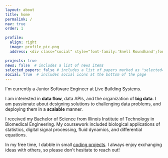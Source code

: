 ```yaml
---
layout: about
title: home
permalink: /
nav: true
order: 1

profile:
  align: right
  image: profile_pic.png
  address: <div class="social" style="font-family:'Snell Roundhand';font-size:13pt"><div class="contact-icons"><a href="/assets/pdf/David Bern Resume.pdf"><i class='fa-regular fa-file-pdf fa-2x'></i></a> <a href="https://github.com/odie5533"><i class='fab fa-github fa-2x'></i></a></div></div>

projects: true
news: false  # includes a list of news items
selected_papers: false # includes a list of papers marked as "selected={true}"
social: true  # includes social icons at the bottom of the page
---
```

I'm currently a Junior Software Engineer at Live Building Systems.

I am interested in <b>data flow</b>, data APIs, and the organization of <b>big data</b>. I am passionate about designing solutions to challenging data problems, and deploying them in a <b>scalable</b> manner.

I received my Bachelor of Science from Illinois Institute of Technology in Biomedical Engineering. My coursework included biological applications of statistics, digital signal processing, fluid dynamics, and differential equations.

In my free time, I dabble in small <a href="https://github.com/odie5533">coding projects</a>. I always enjoy exchanging ideas with others, so please don't hesitate to reach out!<br><br>

